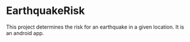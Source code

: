 # EarthquakeRisk
This project determines the risk for an earthquake in a given location. It is an android app.
